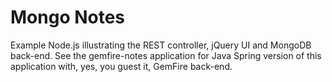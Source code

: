 # Mongo Notes
Example Node.js illustrating the REST controller, jQuery UI and MongoDB back-end. See the gemfire-notes application for Java Spring version of this application with, yes, you guest it, GemFire back-end.